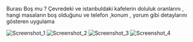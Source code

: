 Burası Boş mu ?
Çevredeki ve istanbuldaki kafelerin doluluk oranlarını , hangi masaların boş olduğunu ve telefon ,konum , yorum gibi detaylarını gösteren uygulama


![Screenshot_1](https://user-images.githubusercontent.com/57851807/163694705-1cb163b1-087e-4cae-8050-1133bf089510.jpg)
![Screenshot_2](https://user-images.githubusercontent.com/57851807/163694708-61e7a27a-e5b8-4ce8-9d8f-8d54b7d86a59.jpg)
![Screenshot_3](https://user-images.githubusercontent.com/57851807/163694709-03530561-59ec-4b44-b2de-e5108c57f5f7.jpg)
![Screenshot_4](https://user-images.githubusercontent.com/57851807/163694711-e057b5a8-37ee-4803-8774-6d1ed1ce1dac.jpg)

